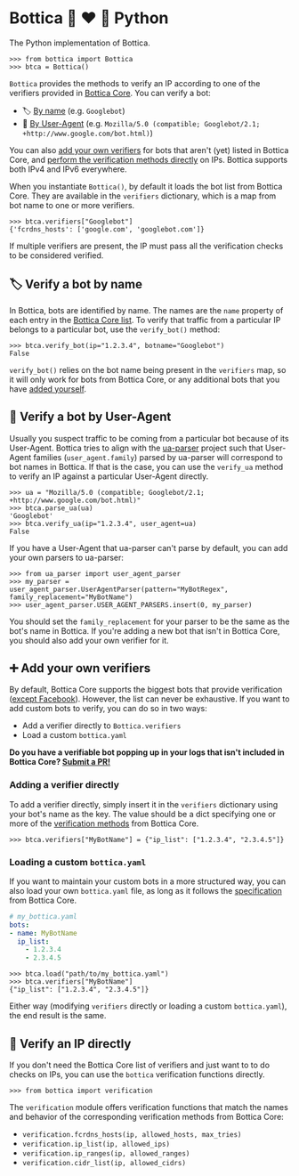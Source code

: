 # Bottica 🤖 ❤️ 🐍 Python

The Python implementation of Bottica.

```pycon
>>> from bottica import Bottica
>>> btca = Bottica()
```

`Bottica` provides the methods to verify an IP according to one of the
verifiers provided in [Bottica Core](../core#-verifiers). You can verify a bot:

* 🏷 [By name](#-verify-a-bot-by-name) (e.g. `Googlebot`)
* 📰 [By User-Agent](#-verify-a-bot-by-user-agent) (e.g. `Mozilla/5.0 (compatible; Googlebot/2.1; +http://www.google.com/bot.html)`)

You can also [add your own verifiers](#-add-your-own-verifiers) for bots that
aren't (yet) listed in Bottica Core, and
[perform the verification methods directly](#-verify-an-ip-directly) on IPs.
Bottica supports both IPv4 and IPv6 everywhere.

When you instantiate `Bottica()`, by default it loads the bot list from
Bottica Core. They are available in the `verifiers` dictionary, which is a map
from bot name to one or more verifiers.

```pycon
>>> btca.verifiers["Googlebot"]
{'fcrdns_hosts': ['google.com', 'googlebot.com']}
```

If multiple verifiers are present, the IP must pass all the verification checks
to be considered verified.


## 🏷 Verify a bot by name

In Bottica, bots are identified by name. The names are the `name` property of
each entry in the [Bottica Core list](../core/bottica.yaml). To verify that
traffic from a particular IP belongs to a particular bot, use the `verify_bot()`
method:

```pycon
>>> btca.verify_bot(ip="1.2.3.4", botname="Googlebot")
False
```

`verify_bot()` relies on the bot name being present in the `verifiers` map, so
it will only work for bots from Bottica Core, or any additional bots that you
have [added yourself](#-add-your-own-verifiers).

## 📰 Verify a bot by User-Agent

Usually you suspect traffic to be coming from a particular bot because of its
User-Agent. Bottica tries to align with the [ua-parser](https://github.com/ua-parser/uap-core) project such that User-Agent families
(`user_agent.family`) parsed by ua-parser will correspond to bot names in
Bottica. If that is the case, you can use the `verify_ua` method to verify an
IP against a particular User-Agent directly.

```pycon
>>> ua = "Mozilla/5.0 (compatible; Googlebot/2.1; +http://www.google.com/bot.html)"
>>> btca.parse_ua(ua)
'Googlebot'
>>> btca.verify_ua(ip="1.2.3.4", user_agent=ua)
False
```

If you have a User-Agent that ua-parser can't parse by default, you can add
your own parsers to ua-parser:

```pycon
>>> from ua_parser import user_agent_parser
>>> my_parser = user_agent_parser.UserAgentParser(pattern="MyBotRegex", family_replacement="MyBotName")
>>> user_agent_parser.USER_AGENT_PARSERS.insert(0, my_parser)
```

You should set the `family_replacement` for your parser to be the same
as the bot's name in Bottica. If you're adding a new bot that isn't in Bottica
Core, you should also add your own verifier for it.

## ➕ Add your own verifiers

By default, Bottica Core supports the biggest bots that provide verification
([except Facebook](../CONTRIBUTING.md#whoisasn-verifier)). However, the list
can never be exhaustive. If you want to add custom bots to verify, you can do
so in two ways:

* Add a verifier directly to `Bottica.verifiers`
* Load a custom `bottica.yaml`

**Do you have a verifiable bot popping up in your logs that isn't included
in Bottica Core? [Submit a PR!](../CONTRIBUTING.md)**

### Adding a verifier directly

To add a verifier directly, simply insert it in the `verifiers` dictionary
using your bot's name as the key. The value should be a dict specifying one or
more of the [verification methods](../core#-verifiers) from Bottica Core.

```pycon
>>> btca.verifiers["MyBotName"] = {"ip_list": ["1.2.3.4", "2.3.4.5"]}
```

### Loading a custom `bottica.yaml`

If you want to maintain your custom bots in a more structured way, you can
also load your own `bottica.yaml` file, as long as it follows the
[specification](../core) from Bottica Core.

```yaml
# my_bottica.yaml
bots:
- name: MyBotName
  ip_list:
    - 1.2.3.4
    - 2.3.4.5
```

```pycon
>>> btca.load("path/to/my_bottica.yaml")
>>> btca.verifiers["MyBotName"]
{"ip_list": ["1.2.3.4", "2.3.4.5"]}
```

Either way (modifying `verifiers` directly or loading a custom `bottica.yaml`), the end result is the same.

## 📍 Verify an IP directly

If you don't need the Bottica Core list of verifiers and just want to
to do checks on IPs, you can use the `bottica` verification functions
directly.

```pycon
>>> from bottica import verification
```

The `verification` module offers verification functions that match the names
and behavior of the corresponding verification methods from Bottica Core:
* `verification.fcrdns_hosts(ip, allowed_hosts, max_tries)`
* `verification.ip_list(ip, allowed_ips)`
* `verification.ip_ranges(ip, allowed_ranges)`
* `verification.cidr_list(ip, allowed_cidrs)`
